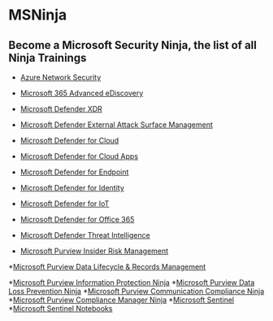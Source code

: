 # MSNinja
## Become a Microsoft Security Ninja, the list of all Ninja Trainings


* [Azure Network Security](https://techcommunity.microsoft.com/t5/azure-network-security/azure-network-security-ninja-training/ba-p/2356101)

* [Microsoft 365 Advanced eDiscovery](https://aka.ms/ediscoveryninja)
* [Microsoft Defender XDR](https://aka.ms/M365Ninja)
* [Microsoft Defender External Attack Surface Management](https://aka.ms/MDEASMNinja)
* [Microsoft Defender for Cloud](https://aka.ms/SecurityCommunity/MDC/Ninja)

* [Microsoft Defender for Cloud Apps](https://aka.ms/SecurityCommunity/MDCA/Ninja)

* [Microsoft Defender for Endpoint](https://aka.ms/MDENinja)
* [ Microsoft Defender for Identity](https://aka.ms/DFINinja)


* [Microsoft Defender for IoT](https://aka.ms/SecurityCommunity/MDIoT/Ninja)

* [Microsoft Defender for Office 365](https://aka.ms/MDONinja)

* [Microsoft Defender Threat Intelligence](https://aka.ms/BecomeAnMDTINinja)

* [Microsoft Purview Insider Risk Management]()

*[Microsoft Purview Data Lifecycle & Records Management]()

*[Microsoft Purview Information Protection Ninja]()
*[Microsoft Purview Data Loss Prevention Ninja]()
*[Microsoft Purview Communication Compliance Ninja]()
*[Microsoft Purview Compliance Manager Ninja]()
*[Microsoft Sentinel]()
*[Microsoft Sentinel Notebooks]()
